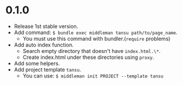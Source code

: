 # 0.1.0

- Release 1st stable version.
- Add command: `$ bundle exec middleman tansu path/to/page_name`.
    - You must use this command with bundler.(`require` problems)
- Add auto index function.
    - Search empty directory that doesn't have `index.html.\*`.
    - Create index.html under these directories using `proxy`.
- Add some helpers.
- Add project template `tansu`.
    - You can use: `$ middleman init PROJECT --template tansu`
